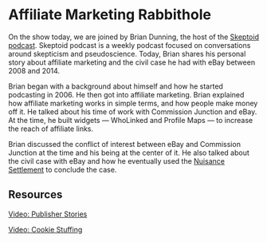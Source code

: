 # Affiliate Marketing Rabbithole

On the show today, we are joined by Brian Dunning, the host of the [Skeptoid podcast](https://skeptoid.com/). Skeptoid podcast is a weekly podcast focused on conversations around skepticism and pseudoscience. Today, Brian shares his personal story about affiliate marketing and the civil case he had with eBay between 2008 and 2014.

Brian began with a background about himself and how he started podcasting in 2006. He then got into affiliate marketing. Brian explained how affiliate marketing works in simple terms, and how people make money off it. He talked about his time of work with Commission Junction and eBay. At the time, he built widgets — WhoLinked and Profile Maps — to increase the reach of affiliate links. 

Brian discussed the conflict of interest between eBay and Commission Junction at the time and his being at the center of it. He also talked about the civil case with eBay and how he eventually used the [Nuisance Settlement](https://www.upcounsel.com/nuisance-fee-settlement#:~:text=Nuisance%20Fee%20Settlement-,A%20nuisance%20fee%20settlement%2C%20or%20nuisance%20value%20settlement%2C%20is%20a,the%20claim%20in%20the%20courts.) to conclude the case.

## Resources

[Video: Publisher Stories](https://www.youtube.com/watch?v=BHc2WqbI14Y&ab_channel=BrianDunning)

[Video: Cookie Stuffing](https://www.youtube.com/watch?v=8xLJqg-2rmc&ab_channel=BrianDunning)